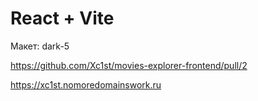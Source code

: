 # React + Vite

Макет: dark-5

https://github.com/Xc1st/movies-explorer-frontend/pull/2

https://xc1st.nomoredomainswork.ru
